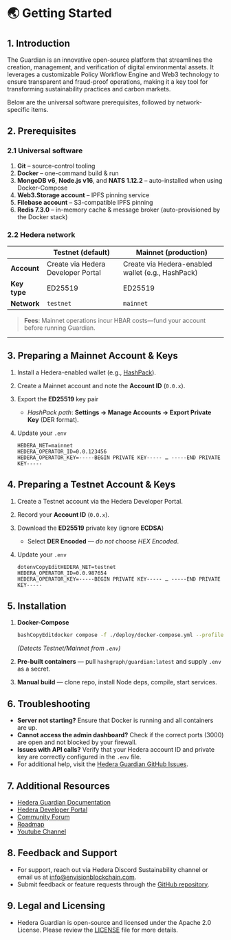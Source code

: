 # 🌏 Getting Started

## **1. Introduction**

The Guardian is an innovative open-source platform that streamlines the creation, management, and verification of digital environmental assets. It leverages a customizable Policy Workflow Engine and Web3 technology to ensure transparent and fraud-proof operations, making it a key tool for transforming sustainability practices and carbon markets.

Below are the universal software prerequisites, followed by network-specific items.

## 2. Prerequisites

### 2.1 Universal software

1. **Git** – source-control tooling
2. **Docker** – one-command build & run&#x20;
3. **MongoDB v6**, **Node.js v16**, and **NATS 1.12.2** – auto-installed when using Docker-Compose
4. **Web3.Storage account** – IPFS pinning service
5. **Filebase account** – S3-compatible IPFS pinning&#x20;
6. **Redis 7.3.0** – in-memory cache & message broker (auto-provisioned by the Docker stack)

### 2.2 Hedera network

|              | Testnet (default)                  | Mainnet (production)                              |
| ------------ | ---------------------------------- | ------------------------------------------------- |
| **Account**  | Create via Hedera Developer Portal | Create via Hedera-enabled wallet (e.g., HashPack) |
| **Key type** | ED25519                            | ED25519                                           |
| **Network**  | `testnet`                          | `mainnet`                                         |

> **Fees**: Mainnet operations incur HBAR costs—fund your account before running Guardian.

***

## 3. Preparing a Mainnet Account & Keys

1. Install a Hedera-enabled wallet (e.g., [HashPack](https://www.hashpack.app/)).
2. Create a Mainnet account and note the **Account ID** (`0.0.x`).
3. Export the **ED25519** key pair
   * _HashPack path_: **Settings → Manage Accounts → Export Private Key** (DER format).
4.  Update your `.env`

    ```dotenv
    HEDERA_NET=mainnet
    HEDERA_OPERATOR_ID=0.0.123456
    HEDERA_OPERATOR_KEY=-----BEGIN PRIVATE KEY----- … -----END PRIVATE KEY-----
    ```

## 4. Preparing a Testnet Account & Keys

1. Create a Testnet account via the Hedera Developer Portal.
2. Record your **Account ID** (`0.0.x`).
3. Download the **ED25519** private key (ignore **ECDSA**)
   * Select **DER Encoded** — _do not_ choose _HEX Encoded_.
4.  Update your `.env`

    ```dotenv
    dotenvCopyEditHEDERA_NET=testnet
    HEDERA_OPERATOR_ID=0.0.987654
    HEDERA_OPERATOR_KEY=-----BEGIN PRIVATE KEY----- … -----END PRIVATE KEY-----
    ```

## 5. Installation

1.  **Docker-Compose**

    ```bash
    bashCopyEditdocker compose -f ./deploy/docker-compose.yml --profile all up -d
    ```

    _(Detects Testnet/Mainnet from `.env`)_
2. **Pre-built containers** — pull `hashgraph/guardian:latest` and supply `.env` as a secret.
3. **Manual build** — clone repo, install Node deps, compile, start services.

## **6. Troubleshooting**

* **Server not starting?** Ensure that Docker is running and all containers are up.
* **Cannot access the admin dashboard?** Check if the correct ports (3000) are open and not blocked by your firewall.
* **Issues with API calls?** Verify that your Hedera account ID and private key are correctly configured in the `.env` file.
* For additional help, visit the [Hedera Guardian GitHub Issues](https://github.com/hashgraph/guardian/issues).

## **7. Additional Resources**

* [Hedera Guardian Documentation](https://github.com/hashgraph/guardian/wiki)
* [Hedera Developer Portal](https://portal.hedera.com/login)
* [Community Forum](https://github.com/hashgraph/guardian/discussions)
* [Roadmap](guardian/readme/roadmap.md)
* [Youtube Channel](https://www.youtube.com/@envisionblockchain/featured)

## **8. Feedback and Support**

* For support, reach out via Hedera Discord Sustainability channel or email us at info@envisionblockchain.com.
* Submit feedback or feature requests through the [GitHub repository](https://github.com/hashgraph/guardian/issues).

## **9. Legal and Licensing**

* Hedera Guardian is open-source and licensed under the Apache 2.0 License. Please review the [LICENSE](https://github.com/hashgraph/guardian/blob/main/LICENSE) file for more details.
